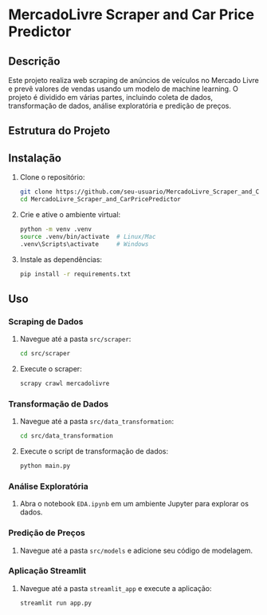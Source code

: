 # MercadoLivre Scraper and Car Price Predictor

## Descrição

Este projeto realiza web scraping de anúncios de veículos no Mercado Livre e prevê valores de vendas usando um modelo de machine learning. O projeto é dividido em várias partes, incluindo coleta de dados, transformação de dados, análise exploratória e predição de preços.

## Estrutura do Projeto



## Instalação

1. Clone o repositório:
    ```sh
    git clone https://github.com/seu-usuario/MercadoLivre_Scraper_and_CarPricePredictor.git
    cd MercadoLivre_Scraper_and_CarPricePredictor
    ```

2. Crie e ative o ambiente virtual:
    ```sh
    python -m venv .venv
    source .venv/bin/activate  # Linux/Mac
    .venv\Scripts\activate     # Windows
    ```

3. Instale as dependências:
    ```sh
    pip install -r requirements.txt
    ```

## Uso

### Scraping de Dados

1. Navegue até a pasta `src/scraper`:
    ```sh
    cd src/scraper
    ```

2. Execute o scraper:
    ```sh
    scrapy crawl mercadolivre
    ```

### Transformação de Dados

1. Navegue até a pasta `src/data_transformation`:
    ```sh
    cd src/data_transformation
    ```

2. Execute o script de transformação de dados:
    ```sh
    python main.py
    ```

### Análise Exploratória

1. Abra o notebook `EDA.ipynb` em um ambiente Jupyter para explorar os dados.

### Predição de Preços

1. Navegue até a pasta `src/models` e adicione seu código de modelagem.

### Aplicação Streamlit

1. Navegue até a pasta `streamlit_app` e execute a aplicação:
    ```sh
    streamlit run app.py
